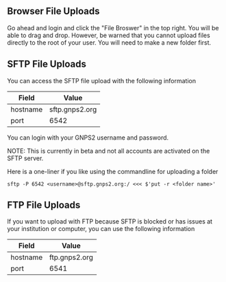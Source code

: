 
## Browser File Uploads

Go ahead and login and click the "File Broswer" in the top right. You will be able to drag and drop. However, be warned that you cannot upload files directly to the root of your user. You will need to make a new folder first. 

## SFTP File Uploads

You can access the SFTP file upload with the following information


| Field | Value | 
| ----- | ----- |
| hostname | sftp.gnps2.org |
| port | 6542 |

You can login with your GNPS2 username and password. 

NOTE: This is currently in beta and not all accounts are activated on the SFTP server. 

Here is a one-liner if you like using the commandline for uploading a folder

```
sftp -P 6542 <username>@sftp.gnps2.org:/ <<< $'put -r <folder name>'
```

## FTP File Uploads

If you want to upload with FTP because SFTP is blocked or has issues at your institution or computer, you can use the following information

| Field | Value | 
| ----- | ----- |
| hostname | ftp.gnps2.org |
| port | 6541 |

